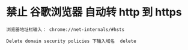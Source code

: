 # 禁止 谷歌浏览器 自动转 http 到 https



```
浏览器地址栏输入： chrome://net-internals/#hsts

Delete domain security policies 下输入域名  delete

```

